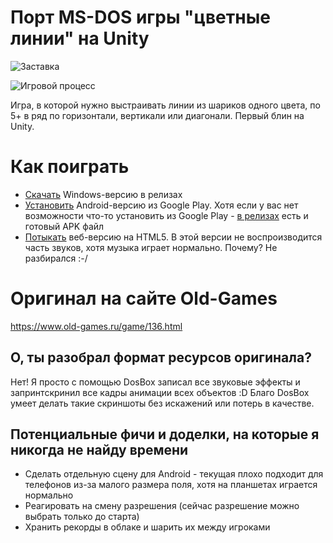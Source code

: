 # Порт MS-DOS игры "цветные линии" на Unity

![Заставка](ReadmePics/pic1_fixed.png)

![Игровой процесс](ReadmePics/pic2.png)

Игра, в которой нужно выстраивать линии из шариков одного цвета, по 5+ в ряд по горизонтали, вертикали или диагонали.
Первый блин на Unity.

# Как поиграть

* [Скачать](https://github.com/Newbilius/ColorLinesUnity/releases) Windows-версию в релизах
* [Установить](https://play.google.com/store/apps/details?id=com.newbilius.lines) Android-версию из Google Play. Хотя если у вас нет возможности что-то установить из Google Play - [в релизах](https://github.com/Newbilius/ColorLinesUnity/releases) есть и готовый APK файл
* [Потыкать](http://www.old-hard.ru/color_lines_unity/) веб-версию на HTML5. В этой версии не воспроизводится часть звуков, хотя музыка играет нормально. Почему? Не разбирался :-/

# Оригинал на сайте Old-Games
https://www.old-games.ru/game/136.html

## О, ты разобрал формат ресурсов оригинала?
Нет! Я просто с помощью DosBox записал все звуковые эффекты и запринтскринил все кадры анимации всех объектов :D Благо DosBox умеет делать такие скриншоты без искажений или потерь в качестве.

## Потенциальные фичи и доделки, на которые я никогда не найду времени

* Сделать отдельную сцену для Android - текущая плохо подходит для телефонов из-за малого размера поля, хотя на планшетах играется нормально
* Реагировать на смену разрешения (сейчас разрешение можно выбрать только до старта)
* Хранить рекорды в облаке и шарить их между игроками
